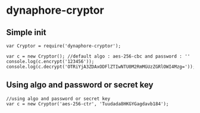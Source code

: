 # dynaphore-cryptor

## Simple init
```
var Cryptor = require('dynaphore-cryptor');

var c = new Cryptor(); //default algo : aes-256-cbc and password : ''
console.log(c.encrypt('123456'));
console.log(c.decrypt('OTRiYjA3ZDAxODFlZTIwNTU0M2RmMGUzZGRlOWI4Mzg='));

```

## Using algo and password or secret key
```
//using algo and password or secret key
var c = new Cryptor('aes-256-ctr', 'Tuudada8HKGYGagdavb184');

```
